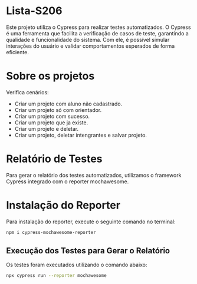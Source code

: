 # Lista-S206
Este projeto utiliza o Cypress para realizar testes automatizados. O Cypress é uma ferramenta que facilita a verificação de casos de teste, garantindo a qualidade e funcionalidade do sistema. Com ele, é possível simular interações do usuário e validar comportamentos esperados de forma eficiente.
# Sobre os projetos

Verifica cenários:

- Criar um projeto com aluno não cadastrado.
- Criar um projeto só com orientador.
- Criar um projeto com sucesso.
- Criar um projeto que ja existe.
- Criar um projeto e deletar.
- Criar um projeto, deletar intengrantes e salvar projeto.

# Relatório de Testes

Para gerar o relatório dos testes automatizados, utilizamos o framework Cypress integrado com o reporter mochawesome.

# Instalação do Reporter

Para instalação do reporter, execute o seguinte comando no terminal:

```bash
npm i cypress-mochawesome-reporter
```

## Execução dos Testes para Gerar o Relatório

Os testes foram executados utilizando o comando abaixo:

```bash
npx cypress run --reporter mochawesome
```